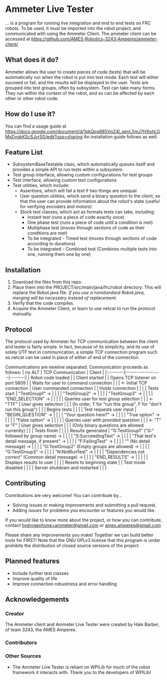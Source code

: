 # Ammeter Live Tester
... is a program for running live integration and end to end tests on
FRC robots. To be used, it must be imported into the robot project, and
communicated with using the Ammeter Client. The ammeter client
can be accessed at https://github.com/AMES-Robotics-3243-Amperes/ammeter-client/

## What does it do?
Ammeter allows the user to create pieces of code (tests) that will be automatically run
when the robot is put into test mode. Each test will either succeed or fail, and the results
will be displayed to the user. Tests are grouped into test groups, often by subsystem.
Test can take many forms. They run within the context of the robot, and so can be affected by
each other or other robot code.

## How do I use it?
You can find a usage guide at https://docs.google.com/document/d/1pkQpg885VpZ4l_gevL5mJ7HXohLGMxDvgkKScSJyrS0/edit?usp=sharing
An installation guide follows as well.

## Feature List
* SubsystemBaseTestable class, which automatically queues itself and provides a simple API
  to run tests within a subsystem.
* Test group interface, allowing custom configurations for test groups
* Test interface, allowing custom test configurations
* Test utilities, which include:
  * Assertions, which will fail a test if two things are unequal
  * User question utilities, which send a binary question to the client, so that the user
    can provide information about the robot's state (useful for verifying encoders and motors)
  * Stock test classes, which act as formats tests can take, including:
    * Instant test (runs a piece of code exactly once)
	* One phase test (runs a piece of code until a condition is met)
	* Multiphase test (moves through sections of code as their conditions are met)
	* To be integrated - Timed test (moves through sections of code according to durations)
	* To be integrated - Combined test (Combines multiple tests into one, running them one by one)

## Installation
1. Download the files from this repo.
2. Place them into the PROJECT/src/main/java/frc/robot directory. This will replace the Robot.java file.
   *If you use a nonstandard Robot.java, merging will be necessary instead of replacement.*
3. Verify that the code compiles.
4. Acquire the Ammeter Client, or learn to use netcat to run the protocol manually.

## Protocol
The protocol used by Ammeter for TCP communication between the client and tester is fairly simple. In fact, 
because of its simplicity, and its use of solely UTF text in communication, a simple TCP connection program 
such as netcat can be used in place of either of end of the connection.

Communications are newline separated. Communication proceeds as follows:
| rio ALT | TCP Communication | Client |
|:--------|:-----------------:|-------:|
| Robot code loaded               |                                | Client started                        |
| Opens TCP listener on port 5809 |                                | Waits for user to command connection  |
|                                 | &#8592; Initial TCP connection | User commanded connection             |
| Holds connection                |                                |                                       |
| Tests start                     | "TestGroup1" &#8594;           |                                       |
|                                 | "TestGroup2" &#8594;           |                                       |
|                                 | "TestGroup3" &#8594;           |                                       |
|                                 | "END_SELECTION" &#8594;        |                                       |
|                                 |                                | Queries user for test group selection |
|                                 | &#8592; "TTF"                  | User gives selection                  |
|                                 | (In order, T for "run this group", F for "don't run this group") |     |
| Begins tests                    |                                |                                       |
| Test requests user input        | "BEGIN_QUESTION" &#8594;       |                                       |
|                                 | "Your question here?" &#8594;  |                                       |
|                                 | "True option" &#8594;          |                                       |
|                                 | "False option" &#8594;         |                                       |
|                                 |                                | Queries user with provided question   |
|                                 | &#8592; "T" or "F"             | User gives selection                  |
|                                 | (Only binary questions are allowed currently) |                        |
| Tests finish                    |                                |                                       |
| Results generated               | "G:TestGroup1" ("G:" followed by group name) &#8594; |                 |
|                                 | "S:SucceedingTest" &#8594;     |                                       |
|                                 | "That test's detail message, if present" &#8594; |                     |
|                                 | "F:FailingTest" &#8594;        |                                       |
|                                 | "" (No detail message) &#8594; |                                       |
|                                 | "G:TestGroup2" (Empty groups are allowed) &#8594; |                    |
|                                 | "G:TestGroup3" &#8594;         |                                       |
|                                 | "N:NotRunTest" &#8594;         |                                       |
|                                 | "Dependencies not correct" (Common detail message) &#8594; |           |
|                                 | "END_RESULTS" &#8594;          |                                       |
|                                 |                                | Displays results to user              |
|                                 |                                | Resets to beginning state             |
| Test mode disabled              |                                |                                       |
| Server shutdown and restarted   |                                |                                       |

## Contributing
Contributions are very welcome! You can contribute by...
* Solving issues or making improvements and submitting a pull request.
* Adding issues for problems you encounter or features you would like.

If you would like to know more about the project, or how you can contribute, contact
hydrogenhone+ammeter@gmail.com or
ames.amperes@gmail.com

Please share any improvements you make! Together we can build better tools for FIRST!
Note that the GNU GPLv3 license that this program is under prohibits the distribution of
closed source versions of the project.

## Planned features
* Include further test classes
* Improve quality of life
* Improve connection robustness and error handling

## Acknowledgements
### Creator
The Ammeter client and Ammeter Live Tester were created by Hale Barber, of team 3243, the AMES Amperes.
### Contributors
### Other Sources
* The Ammeter Live Tester is reliant on WPILib for much of the robot framework it interacts with. Thank you
  to the developers of WPILib!